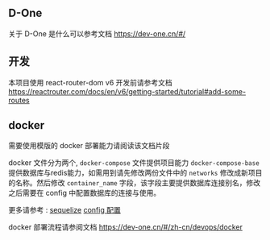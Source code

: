 ## D-One

关于 D-One 是什么可以参考文档 https://dev-one.cn/#/

## 开发

本项目使用 react-router-dom v6 开发前请参考文档 https://reactrouter.com/docs/en/v6/getting-started/tutorial#add-some-routes

## docker

需要使用模版的 docker 部署能力请阅读该文档片段

docker 文件分为两个, `docker-compose` 文件提供项目能力 `docker-compose-base` 提供数据库与redis能力，如需用到请先修改两份文件中的 `networks` 修改成新项目的名称。然后修改 `container_name` 字段，该字段主要提供数据库连接别名，修改之后需要在 config 中配置数据库的连接与使用。

更多请参考 :
[sequelize](https://www.eggjs.org/zh-CN/tutorials/sequelize)
[config 配置](https://www.eggjs.org/zh-CN/basics/config) 

docker 部署流程请参阅文档 https://dev-one.cn/#/zh-cn/devops/docker
